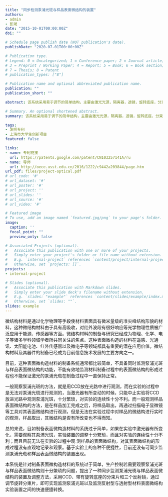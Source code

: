 ```yaml
---
title: "同步检测泵浦光斑与样品表面微结构的装置"
authors:
- admin
- 彭滟
date: "2015-10-01T00:00:00Z"
doi: ""

# Schedule page publish date (NOT publication's date).
publishDate: "2020-07-01T00:00:00Z"

# Publication type.
# Legend: 0 = Uncategorized; 1 = Conference paper; 2 = Journal article;
# 3 = Preprint / Working Paper; 4 = Report; 5 = Book; 6 = Book section;
# 7 = Thesis; 8 = Patent
# publication_types: ["8"]

# Publication name and optional abbreviated publication name.
publication: ""
publication_short: ""

abstract: 该系统采用易于调节的简单结构，主要由激光光源，隔离器，透镜，旋转底座，分束片，衰减片，CCD图像传感器，样品台，二维步进电机，三个反射镜及光垃圾桶制成。激光光源发出的激光沿水平方向依次经过隔离器、透镜、分束片聚焦样品台上，分束片下方，与激光垂直方向依次排衰减片和CCD图像传感器，经分束片反射激光垂直向上依次经过第一反射镜、第二反射镜、第三反射镜后光反射回样品背面，光垃圾桶为移动件，用于遮挡光路。通过移动光垃圾桶和调整分束片方向，实现泵浦光斑与反射及透射型样品表面微结构的监测，构成简单，容易操作。

# Summary. An optional shortened abstract.
summary: 该系统采用易于调节的简单结构，主要由激光光源，隔离器，透镜，旋转底座，分束片，衰减片，CCD图像传感器，样品台，二维步进电机，三个反射镜及光垃圾桶制成。通过移动光垃圾桶和调整分束片方向，实现泵浦光斑与反射及透射型样品表面微结构的监测，构成简单，容易操作。

tags:
- 发明专利
- 上海市大学生创新项目
featured: false

links:
- name: 专利链接
  url: https://patents.google.com/patent/CN103257141A/ru
- name: 导师
  url: http://oece.usst.edu.cn/2016/1222/c9442a203844/page.htm  
url_pdf: files/project-optical.pdf
# url_code: '#'
# url_dataset: '#'
# url_poster: '#'
# url_project: ''
# url_slides: ''
# url_source: '#'
# url_video: '#'

# Featured image
# To use, add an image named `featured.jpg/png` to your page's folder. 
image:
  caption: ''
  focal_point: ""
  preview_only: false

# Associated Projects (optional).
#   Associate this publication with one or more of your projects.
#   Simply enter your project's folder or file name without extension.
#   E.g. `internal-project` references `content/project/internal-project/index.md`.
#   Otherwise, set `projects: []`.
projects:
- internal-project

# Slides (optional).
#   Associate this publication with Markdown slides.
#   Simply enter your slide deck's filename without extension.
#   E.g. `slides: "example"` references `content/slides/example/index.md`.
#   Otherwise, set `slides: ""`.
slides: example
---
```


微结构材料是通过化学物理等手段使材料表面具有微米量级的准尖峰结构形貌的材料，这种微结构材料由于具有高吸收，对红外波段有很好响应等光学物理性质被广泛应用于能源、传感器等方面。微结构材料的制备与研究已经成为物理、化学、电子等诸多学科领域学者所共同关注的焦点。这种表面微构造的材料在遥感、光通讯、太阳能电池、红外传感器以及微电子等领域都具有重要的潜在应用价值。微结构材料及其器件的制备已经成为目前信息技术发展的主要方向之一。

目前，这种表面微构造材料的制备系统通常都比较简单，不具备同时监测泵浦光斑与样品表面微结构的功能，不能有效地监测材料制备过程中的表面微结构的形成过程也不能保证激光的泵浦光斑在制备过程中一直保持正常。

一般观察泵浦光斑的方法，就是用CCD放在光路中进行观测，而在实验的过程中是无法对泵浦光斑进行观测的，当激光器有所变动的时候，只能中止实验将CCD放进光路中观测泵浦光斑，十分繁琐，对实验的连续性十分不利。而一般观测样品表面微结构的方法，是在样品加工完成之后，将样品取出，再通过扫描电子显微镜等工具对其表面微结构进行观测，但是无法在实验过程中对样品的微结构进行实时的观测，样品取出，其微结构是否有所改变也不得而知。

总的来说，目如制备表面微构造材料的系统过于简单，如果在实验中激光器有所变化，需要观察其泵浦光斑，实验装置的调整十分繁琐，而且对实验的连续性十分不利；而且目前无法在实验的过程中观 测样品的表面微结构，对其表面微结构的形成过程没有直观地记录和观察。基于实验上的各种不便捷性，目前还没有可同步监测泵浦光斑和样品表面微结构的装置出现。

本系统是针对制备表面微构造材料的系统过于简单，生产控制若需要观察泵浦光斑与样品表面微结构则十分繁琐的问题，提出了一种同步监测泵浦光斑与样品表面微结构的装置及调整方法，采用CCD、带有旋转底座的分束片和三个反射镜，通过调节旋转分束片，即可实现监测泵浦光斑以及监测反射型与透射型材料表面微结构实验装置之间的快速便捷转换。
